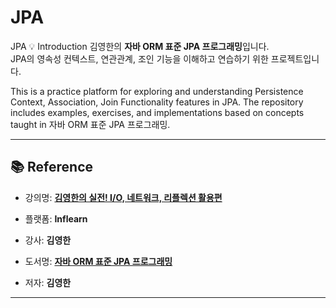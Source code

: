 # JPA
JPA
💡 Introduction
김영한의 **자바 ORM 표준 JPA 프로그래밍**입니다.  
JPA의 영속성 컨텍스트, 연관관계, 조인 기능을 이해하고 연습하기 위한 프로젝트입니다.

This is a practice platform for exploring and understanding Persistence Context, Association, Join Functionality  features in JPA.
The repository includes examples, exercises, and implementations based on concepts taught in 자바 ORM 표준 JPA 프로그래밍.

---

## 📚 Reference

- 강의명: **[김영한의 실전! I/O, 네트워크, 리플렉션 활용편](https://www.inflearn.com/course/%EA%B9%80%EC%98%81%ED%95%9C%EC%9D%98-%EC%8B%A4%EC%A0%84-%EC%9E%90%EB%B0%94-%EA%B3%A0%EA%B8%89-2)**  
- 플랫폼: **Inflearn**
- 강사: **김영한**


- 도서명: **[자바 ORM 표준 JPA 프로그래밍](https://product.kyobobook.co.kr/detail/S000000935744)**  
- 저자: **김영한**
---
